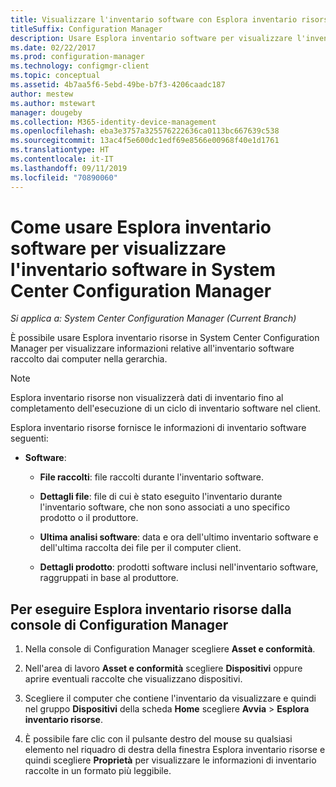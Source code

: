 ```yaml
---
title: Visualizzare l'inventario software con Esplora inventario risorse
titleSuffix: Configuration Manager
description: Usare Esplora inventario software per visualizzare l'inventario software in System Center Configuration Manager.
ms.date: 02/22/2017
ms.prod: configuration-manager
ms.technology: configmgr-client
ms.topic: conceptual
ms.assetid: 4b7aa5f6-5ebd-49be-b7f3-4206caadc187
author: mestew
ms.author: mstewart
manager: dougeby
ms.collection: M365-identity-device-management
ms.openlocfilehash: eba3e3757a325576222636ca0113bc667639c538
ms.sourcegitcommit: 13ac4f5e600dc1edf69e8566e00968f40e1d1761
ms.translationtype: HT
ms.contentlocale: it-IT
ms.lasthandoff: 09/11/2019
ms.locfileid: "70890060"
---
```

# <a name="how-to-use-resource-explorer-to-view-software-inventory-in-system-center-configuration-manager"></a>Come usare Esplora inventario software per visualizzare l'inventario software in System Center Configuration Manager

*Si applica a: System Center Configuration Manager (Current Branch)*

È possibile usare Esplora inventario risorse in System Center Configuration Manager per visualizzare informazioni relative all'inventario software raccolto dai computer nella gerarchia.  

> [!NOTE]  
>  Esplora inventario risorse non visualizzerà dati di inventario fino al completamento dell'esecuzione di un ciclo di inventario software nel client.  

 Esplora inventario risorse fornisce le informazioni di inventario software seguenti:  

-   **Software**:  

    -   **File raccolti**: file raccolti durante l'inventario software.  

    -   **Dettagli file**: file di cui è stato eseguito l'inventario durante l'inventario software, che non sono associati a uno specifico prodotto o il produttore.  

    -   **Ultima analisi software**: data e ora dell'ultimo inventario software e dell'ultima raccolta dei file per il computer client.  

    -   **Dettagli prodotto**: prodotti software inclusi nell'inventario software, raggruppati in base al produttore.  

## <a name="to-run-resource-explorer-from-the-configuration-manager-console"></a>Per eseguire Esplora inventario risorse dalla console di Configuration Manager  

1.  Nella console di Configuration Manager scegliere **Asset e conformità**.

2.  Nell'area di lavoro **Asset e conformità** scegliere **Dispositivi** oppure aprire eventuali raccolte che visualizzano dispositivi.  

3.  Scegliere il computer che contiene l'inventario da visualizzare e quindi nel gruppo **Dispositivi** della scheda **Home** scegliere **Avvia** > **Esplora inventario risorse**.

4.  È possibile fare clic con il pulsante destro del mouse su qualsiasi elemento nel riquadro di destra della finestra Esplora inventario risorse e quindi scegliere **Proprietà** per visualizzare le informazioni di inventario raccolte in un formato più leggibile.  
 
